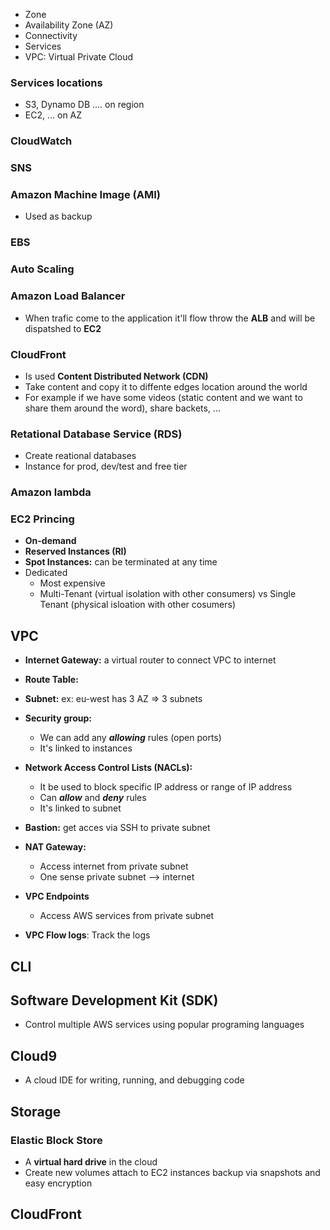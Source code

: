 * Zone
* Availability Zone (AZ)
* Connectivity
* Services
* VPC: Virtual Private Cloud

### Services locations 
* S3, Dynamo DB .... on region
* EC2, ... on AZ

### CloudWatch

### SNS

### Amazon Machine Image (AMI)

* Used as backup

### EBS

### Auto Scaling

### Amazon Load Balancer

* When trafic come to the application it'll flow throw the **ALB** and will be dispatshed 
to **EC2**

### CloudFront

* Is used **Content Distributed Network (CDN)**
* Take content and copy it to diffente edges location around the world
* For example if we have some videos (static content and we want to share them around the word), share backets, ...

### Retational Database Service (RDS)

* Create reational databases
* Instance for prod, dev/test and free tier

### Amazon lambda

### EC2 Princing

* **On-demand**
* **Reserved Instances (RI)**
* **Spot Instances:** can be terminated at any time
* Dedicated
    * Most expensive
    * Multi-Tenant (virtual isolation with other consumers) vs Single Tenant (physical isloation with other cosumers)



## VPC

* **Internet Gateway:** a virtual router to connect VPC to internet
* **Route Table:**
* **Subnet:** ex: eu-west has 3 AZ => 3 subnets
* **Security group:**
    * We can add any ***allowing*** rules (open ports)
    * It's linked to instances
* **Network Access Control Lists (NACLs):**
    * It be used to block specific IP address or range of IP address
    * Can ***allow*** and ***deny*** rules
    * It's linked to subnet
* **Bastion:** get acces via SSH to private subnet
* **NAT Gateway:**
    * Access internet from private subnet
    * One sense private subnet --> internet
* **VPC Endpoints**
    * Access AWS services from private subnet

* **VPC Flow logs**: Track the logs

## CLI

## Software Development Kit (SDK)

* Control multiple AWS services using popular programing languages

## Cloud9

* A cloud IDE for writing, running, and debugging code


## Storage

### Elastic Block Store

* A **virtual hard drive** in the cloud
* Create new volumes attach to EC2 instances backup via snapshots and easy encryption

## CloudFront

